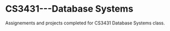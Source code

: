 # CS3431---Database Systems

Assignements and projects completed for CS3431 Database Systems class.
